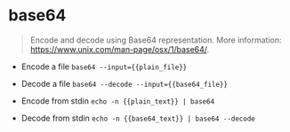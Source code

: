 # base64
> Encode and decode using Base64 representation.
> More information: <https://www.unix.com/man-page/osx/1/base64/>.

- Encode a file
`base64 --input={{plain_file}}`

- Decode a file
`base64 --decode --input={{base64_file}}`

- Encode from stdin
`echo -n {{plain_text}} | base64`

- Decode from stdin
`echo -n {{base64_text}} | base64 --decode`

